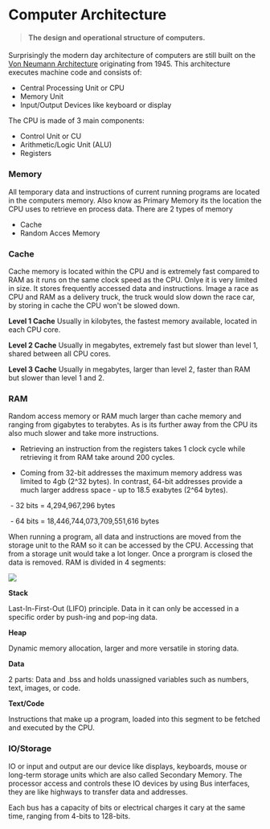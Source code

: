 # Computer Architecture

> #### The design and operational structure of computers.

Surprisingly the modern day architecture of computers are still built on the [Von Neumann Architecture](https://en.wikipedia.org/wiki/Von_Neumann_architecture) originating from 1945. This architecture executes machine code and consists of:

* Central Processing Unit or CPU
* Memory Unit
* Input/Output Devices like keyboard or display

The CPU is made of 3 main components:

* Control Unit or CU
* Arithmetic/Logic Unit (ALU)
* Registers

### Memory

All temporary data and instructions of current running programs are located in the computers memory. Also know as Primary Memory its the location the CPU uses to retrieve en process data. There are 2 types of memory

* Cache
* Random Acces Memory

### Cache

Cache memory is located within the CPU and is extremely fast compared to RAM as it runs on the same clock speed as the CPU. Onlye it is very limited in size. It stores frequently accessed data and instructions. Image a race as CPU and RAM as a delivery truck, the truck would slow down the race car, by storing in cache the CPU won't be slowed down.

**Level 1 Cache**
Usually in kilobytes, the fastest memory available, located in each CPU core.

**Level 2 Cache**
Usually in megabytes, extremely fast but slower than level 1, shared between all CPU cores.

**Level 3 Cache**
Usually in megabytes, larger than level 2, faster than RAM but slower than level 1 and 2.

### RAM

Random access memory or RAM much larger than cache memory and ranging from gigabytes to terabytes. As is its further away from the CPU its also much slower and take more instructions.



- Retrieving an instruction from the registers takes 1 clock cycle while retrieving it from RAM take around 200 cycles.

- Coming from 32-bit addresses the maximum memory address was limited to 4gb (2^32 bytes). In contrast, 64-bit addresses provide a much larger address space - up to 18.5 exabytes (2^64 bytes).

​	- 32 bits = 4,294,967,296 bytes

​	 - 64 bits = 18,446,744,073,709,551,616 bytes

When running a program, all data and instructions are moved from the storage unit to the RAM so it can be accessed by the CPU. Accessing that from a storage unit would take a lot longer. Once a prorgram is closed the data is removed. RAM is divided in 4 segments:

![](https://www.mczen.nl/images/md_images/computer_arch.png)



**Stack**

Last-In-First-Out (LIFO) principle. Data in it can only be accessed in a specific order by push-ing and pop-ing data.

**Heap**

Dynamic memory allocation, larger and more versatile in storing data.

**Data**

2 parts: Data and .bss and holds unassigned variables such as numbers, text, images, or code.

**Text/Code**

Instructions that make up a program, loaded into this segment to be fetched and executed by the CPU.

### IO/Storage

IO or input and output are our device like displays, keyboards, mouse or long-term storage units which are also called Secondary Memory. The processor access and controls these IO devices by using Bus interfaces, they are like highways to transfer data and addresses.

Each bus has a capacity of bits or electrical charges it cary at the same time, ranging from 4-bits to 128-bits.

